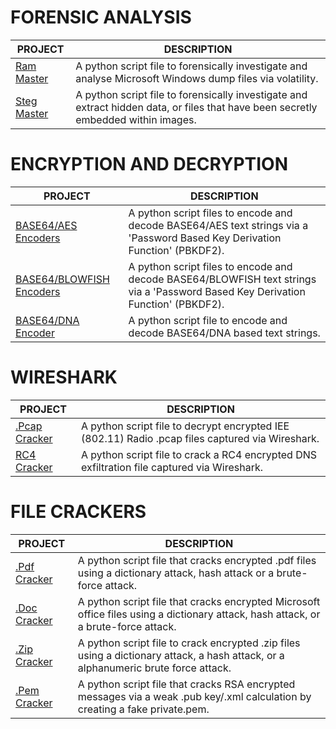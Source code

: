 
# FORENSIC ANALYSIS

| PROJECT | DESCRIPTION |
|--------------------------------|-------------|
| [Ram Master](https://github.com/BroadbentT/RAM-MASTER) | A python script file to forensically investigate and analyse Microsoft Windows dump files via volatility.|
| [Steg Master](https://github.com/BroadbentT/STEG-MASTER) | A python script file to forensically investigate and extract hidden data, or files that have been secretly embedded within images.|

# ENCRYPTION AND DECRYPTION

| PROJECT | DESCRIPTION |
|--------------------------------|-------------|
| [BASE64/AES Encoders](https://github.com/BroadbentT/BASE64-AES) | A python script files to encode and decode BASE64/AES text strings via a 'Password Based Key Derivation Function' (PBKDF2). |
| [BASE64/BLOWFISH Encoders](https://github.com/BroadbentT/BASSE64-BLOWFISH) | A python script files to encode and decode BASE64/BLOWFISH text strings via a 'Password Based Key Derivation Function' (PBKDF2). |
| [BASE64/DNA Encoder](https://github.com/BroadbentT/DNA-CRYPTOGRAM) | A python script file to encode and decode BASE64/DNA based text strings. |

# WIRESHARK
| PROJECT | DESCRIPTION |
|--------------------------------|-----------------------------------------------------------------------------------------------------|
| [.Pcap Cracker](https://github.com/BroadbentT/PCAP-CRACKER) | A python script file to decrypt encrypted IEE (802.11) Radio .pcap files captured via Wireshark. |
| [RC4 Cracker](https://github.com/BroadbentT/RC4-CRACKER) | A python script file to crack a RC4 encrypted DNS exfiltration file captured via Wireshark. |


# FILE CRACKERS

| PROJECT | DESCRIPTION |
|--------------------------------|-------------|
| [.Pdf Cracker](https://github.com/BroadbentT/PDF-CRACKER) | A python script file that cracks encrypted .pdf files using a dictionary attack, hash attack or a brute-force attack. |
| [.Doc Cracker](https://github.com/BroadbentT/OFFICE-CRACKER) |A python script file that cracks encrypted Microsoft office files using a dictionary attack, hash attack, or a brute-force attack.|
| [.Zip Cracker](https://github.com/BroadbentT/ZIP-CRACKER) | A python script file to crack encrypted .zip files using a dictionary attack, a hash attack,  or a alphanumeric brute force attack. |
| [.Pem Cracker](https://github.com/BroadbentT/RSA-CRACKER) |A python script file that cracks RSA encrypted messages via a weak .pub key/.xml calculation by creating a fake private.pem.|



